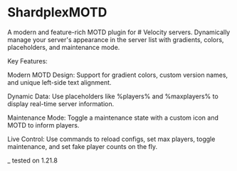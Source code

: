 # ShardplexMOTD

A modern and feature-rich MOTD plugin for # Velocity servers. Dynamically manage your server's appearance in the server list with gradients, colors, placeholders, and maintenance mode.

Key Features:

Modern MOTD Design: Support for gradient colors, custom version names, and unique left-side text alignment.

Dynamic Data: Use placeholders like %players% and %maxplayers% to display real-time server information.

Maintenance Mode: Toggle a maintenance state with a custom icon and MOTD to inform players.

Live Control: Use commands to reload configs, set max players, toggle maintenance, and set fake player counts on the fly.

_ tested on 1.21.8
